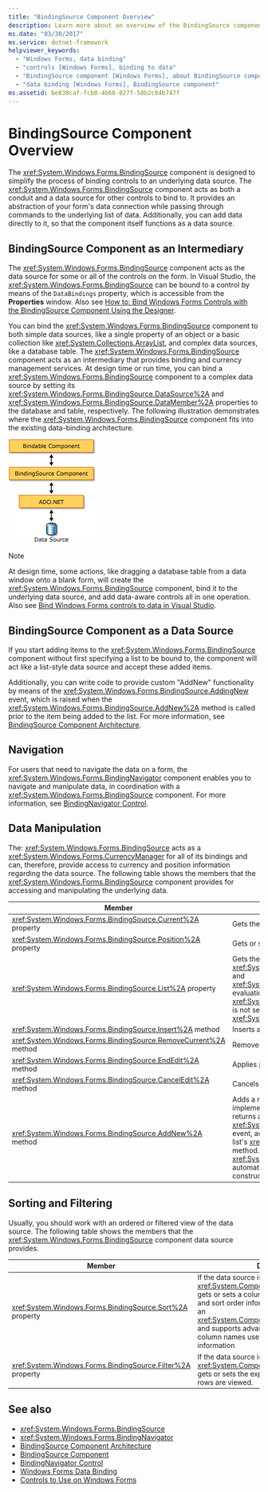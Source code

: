 ```yaml
---
title: "BindingSource Component Overview"
description: Learn more about an overview of the BindingSource component, which is designed to simplify the process of binding controls to an underlying data source.
ms.date: "03/30/2017"
ms.service: dotnet-framework
helpviewer_keywords: 
  - "Windows Forms, data binding"
  - "controls [Windows Forms], binding to data"
  - "BindingSource component [Windows Forms], about BindingSource component"
  - "data binding [Windows Forms], BindingSource component"
ms.assetid: be838caf-fcb0-4b68-827f-58b2c04b747f
---
```

# BindingSource Component Overview

The <xref:System.Windows.Forms.BindingSource> component is designed to simplify the process of binding controls to an underlying data source. The <xref:System.Windows.Forms.BindingSource> component acts as both a conduit and a data source for other controls to bind to. It provides an abstraction of your form's data connection while passing through commands to the underlying list of data. Additionally, you can add data directly to it, so that the component itself functions as a data source.  
  
## BindingSource Component as an Intermediary  

The <xref:System.Windows.Forms.BindingSource> component acts as the data source for some or all of the controls on the form. In Visual Studio, the <xref:System.Windows.Forms.BindingSource> can be bound to a control by means of the `DataBindings` property, which is accessible from the **Properties** window. Also see [How to: Bind Windows Forms Controls with the BindingSource Component Using the Designer](bind-wf-controls-with-the-bindingsource.md).  
  
You can bind the <xref:System.Windows.Forms.BindingSource> component to both simple data sources, like a single property of an object or a basic collection like <xref:System.Collections.ArrayList>, and complex data sources, like a database table. The <xref:System.Windows.Forms.BindingSource> component acts as an intermediary that provides binding and currency management services. At design time or run time, you can bind a <xref:System.Windows.Forms.BindingSource> component to a complex data source by setting its <xref:System.Windows.Forms.BindingSource.DataSource%2A> and <xref:System.Windows.Forms.BindingSource.DataMember%2A> properties to the database and table, respectively. The following illustration demonstrates where the <xref:System.Windows.Forms.BindingSource> component fits into the existing data-binding architecture.  
  
![Binding Source and Data Binding Architecture](./media/net-bindsrcdatabindarch.gif "NET_BindSrcDataBindArch")  
  
> [!NOTE]
> At design time, some actions, like dragging a database table from a data window onto a blank form, will create the <xref:System.Windows.Forms.BindingSource> component, bind it to the underlying data source, and add data-aware controls all in one operation. Also see [Bind Windows Forms controls to data in Visual Studio](/visualstudio/data-tools/bind-windows-forms-controls-to-data-in-visual-studio).  
  
## BindingSource Component as a Data Source  

If you start adding items to the <xref:System.Windows.Forms.BindingSource> component without first specifying a list to be bound to, the component will act like a list-style data source and accept these added items.  
  
Additionally, you can write code to provide custom "AddNew" functionality by means of the <xref:System.Windows.Forms.BindingSource.AddingNew> event, which is raised when the <xref:System.Windows.Forms.BindingSource.AddNew%2A> method is called prior to the item being added to the list. For more information, see [BindingSource Component Architecture](bindingsource-component-architecture.md).  
  
## Navigation  

For users that need to navigate the data on a form, the <xref:System.Windows.Forms.BindingNavigator> component enables you to navigate and manipulate data, in coordination with a <xref:System.Windows.Forms.BindingSource> component. For more information, see [BindingNavigator Control](bindingnavigator-control-windows-forms.md).  
  
## Data Manipulation  

The: <xref:System.Windows.Forms.BindingSource> acts as a <xref:System.Windows.Forms.CurrencyManager> for all of its bindings and can, therefore, provide access to currency and position information regarding the data source. The following table shows the members that the <xref:System.Windows.Forms.BindingSource> component provides for accessing and manipulating the underlying data.  
  
|Member|Description|  
|------------|-----------------|  
|<xref:System.Windows.Forms.BindingSource.Current%2A> property|Gets the current item of the data source.|  
|<xref:System.Windows.Forms.BindingSource.Position%2A> property|Gets or sets the current position in the underlying list.|  
|<xref:System.Windows.Forms.BindingSource.List%2A> property|Gets the list that is the evaluation of the <xref:System.Windows.Forms.BindingSource.DataSource%2A> and <xref:System.Windows.Forms.BindingSource.DataMember%2A> evaluation. If <xref:System.Windows.Forms.BindingSource.DataMember%2A> is not set, returns the list specified by <xref:System.Windows.Forms.BindingSource.DataSource%2A>.|  
|<xref:System.Windows.Forms.BindingSource.Insert%2A> method|Inserts an item in the list at the specified index.|  
|<xref:System.Windows.Forms.BindingSource.RemoveCurrent%2A> method|Removes the current item from the list.|  
|<xref:System.Windows.Forms.BindingSource.EndEdit%2A> method|Applies pending changes to the underlying data source.|  
|<xref:System.Windows.Forms.BindingSource.CancelEdit%2A> method|Cancels the current edit operation.|  
|<xref:System.Windows.Forms.BindingSource.AddNew%2A> method|Adds a new item to the underlying list. If the data source implements <xref:System.ComponentModel.IBindingList> and returns an item from the <xref:System.Windows.Forms.BindingSource.AddingNew> event, adds this item. Otherwise, the request is passed to the list's <xref:System.ComponentModel.IBindingList.AddNew%2A> method. If the underlying list is not an <xref:System.ComponentModel.IBindingList>, the item is automatically created through its public parameterless constructor.|  
  
## Sorting and Filtering  

Usually, you should work with an ordered or filtered view of the data source. The following table shows the members that the <xref:System.Windows.Forms.BindingSource> component data source provides.  
  
|Member|Description|  
|------------|-----------------|  
|<xref:System.Windows.Forms.BindingSource.Sort%2A> property|If the data source is an <xref:System.ComponentModel.IBindingList>, gets or sets a column name used for sorting and sort order information. If the data source is an <xref:System.ComponentModel.IBindingListView> and supports advanced sorting, gets multiple column names used for sorting and sort order information|  
|<xref:System.Windows.Forms.BindingSource.Filter%2A> property|If the data source is an <xref:System.ComponentModel.IBindingListView>, gets or sets the expression used to filter which rows are viewed.|  
  
## See also

- <xref:System.Windows.Forms.BindingSource>
- <xref:System.Windows.Forms.BindingNavigator>
- [BindingSource Component Architecture](bindingsource-component-architecture.md)
- [BindingSource Component](bindingsource-component.md)
- [BindingNavigator Control](bindingnavigator-control-windows-forms.md)
- [Windows Forms Data Binding](../data/overview.md)
- [Controls to Use on Windows Forms](controls-to-use-on-windows-forms.md)
